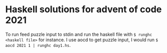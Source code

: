 # Haskell solutions for advent of code 2021
To run feed puzzle input to stdin and run the haskell file with `$ runghc <haskell file>` for instance.
I use aocd to get puzzle input, I would run `$ aocd 2021 1 | runghc day1.hs`.

<!---
vim: tw=0
--->
